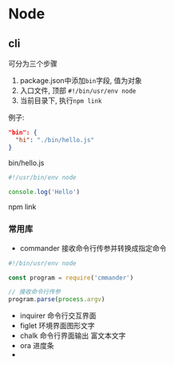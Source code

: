 # Node


## cli

可分为三个步骤

1.  package.json中添加`bin`字段, 值为对象
2.  入口文件, 顶部 `#!/bin/usr/env node`
3.  当前目录下, 执行`npm link`

例子:

```json
"bin": {
  "hi": "./bin/hello.js"
}
```

bin/hello.js
```js
#!/usr/bin/env node

console.log('Hello')
```

npm link

### 常用库

- commander 接收命令行传参并转换成指定命令

```js
#!/bin/usr/env node

const program = require('cmmander')

// 接收命令行传参
program.parse(process.argv)
```

- inquirer  命令行交互界面
- figlet  环境界面图形文字
- chalk 命令行界面输出 富文本文字
- ora 进度条
- 